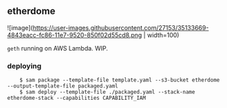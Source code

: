 ## etherdome

![image](https://user-images.githubusercontent.com/27153/35133669-4843eacc-fc86-11e7-9520-850f02d55cd8.png | width=100)

`geth` running on AWS Lambda. WIP.

### deploying

```
    $ sam package --template-file template.yaml --s3-bucket etherdome --output-template-file packaged.yaml
    $ sam deploy --template-file ./packaged.yaml --stack-name etherdome-stack --capabilities CAPABILITY_IAM
```
